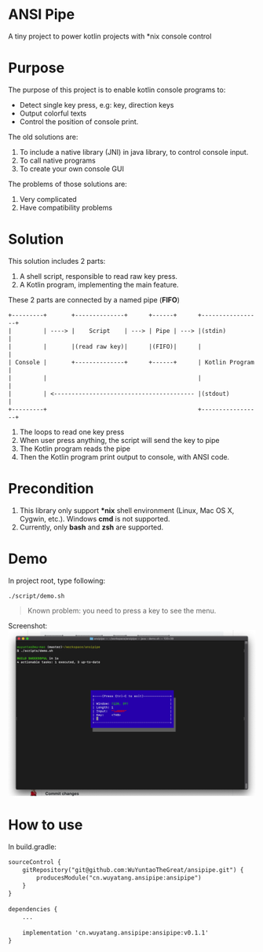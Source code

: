 ANSI Pipe
==========

A tiny project to power kotlin projects with *nix console control 

Purpose
=======
The purpose of this project is to enable kotlin console programs to:
* Detect single key press, e.g: <Tab>key, direction keys
* Output colorful texts
* Control the position of console print.

The old solutions are:
1. To include a native library (JNI) in java library, to control console input.
1. To call native programs
1. To create your own console GUI

The problems of those solutions are:
1. Very complicated
1. Have compatibility problems

Solution
========
This solution includes 2 parts:
1. A shell script, responsible to read raw key press.
1. A Kotlin program, implementing the main feature.

These 2 parts are connected by a named pipe (__FIFO__)

```
+---------+       +--------------+      +------+      +-----------------+
|         | ----> |    Script    | ---> | Pipe | ---> |(stdin)          |
|         |       |(read raw key)|      |(FIFO)|      |                 |
| Console |       +--------------+      +------+      | Kotlin Program  |
|         |                                           |                 |
|         | <---------------------------------------- |(stdout)         |
+---------+                                           +-----------------+
```

1. The loops to read one key press
1. When user press anything, the script will send the key to pipe
1. The Kotlin program reads the pipe
1. Then the Kotlin program print output to console, with ANSI code.

Precondition
============
1. This library only support __*nix__ shell environment (Linux, Mac OS X, Cygwin, etc.). Windows __cmd__ is not supported. 
1. Currently, only __bash__ and __zsh__ are supported.

Demo
=====
In project root, type following:

```
./script/demo.sh

```
> Known problem: you need to press a key to see the menu.

Screenshot:
![screenshot](./SCREENSHOT.png)

How to use
==========
In build.gradle:

```
sourceControl {
    gitRepository("git@github.com:WuYuntaoTheGreat/ansipipe.git") {
        producesModule("cn.wuyatang.ansipipe:ansipipe")
    }
}

dependencies {
    ...

    implementation 'cn.wuyatang.ansipipe:ansipipe:v0.1.1'
}

```
